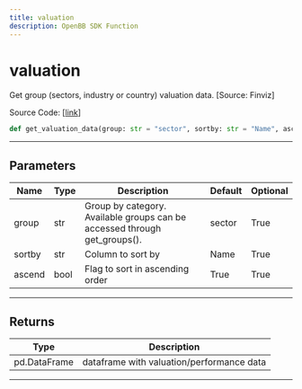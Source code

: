 ```yaml
---
title: valuation
description: OpenBB SDK Function
---
```


# valuation

Get group (sectors, industry or country) valuation data. [Source: Finviz]

Source Code: [[link](https://github.com/OpenBB-finance/OpenBBTerminal/tree/main/openbb_terminal/economy/finviz_model.py#L66)]

```python
def get_valuation_data(group: str = "sector", sortby: str = "Name", ascend: bool = True) -> pd.DataFrame
```
---
## Parameters

| Name | Type | Description | Default | Optional |
| ---- | ---- | ----------- | ------- | -------- |
| group | str | Group by category. Available groups can be accessed through get_groups(). | sector | True |
| sortby | str | Column to sort by | Name | True |
| ascend | bool | Flag to sort in ascending order | True | True |

---
## Returns

| Type | Description |
| ---- | ----------- |
| pd.DataFrame | dataframe with valuation/performance data |

---
